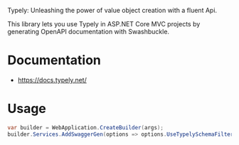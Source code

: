 Typely: Unleashing the power of value object creation with a fluent Api.

This library lets you use Typely in ASP.NET Core MVC projects by generating OpenAPI documentation with Swashbuckle.

# Documentation

- https://docs.typely.net/

# Usage
```csharp
var builder = WebApplication.CreateBuilder(args);
builder.Services.AddSwaggerGen(options => options.UseTypelySchemaFilter());
```